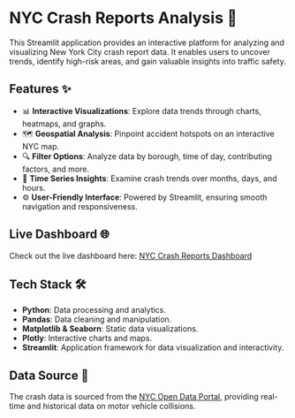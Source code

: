 # NYC Crash Reports Analysis 🚦

This Streamlit application provides an interactive platform for analyzing and visualizing New York City crash report data. It enables users to uncover trends, identify high-risk areas, and gain valuable insights into traffic safety.

## Features ✨

- 📊 **Interactive Visualizations**: Explore data trends through charts, heatmaps, and graphs.
- 🗺️ **Geospatial Analysis**: Pinpoint accident hotspots on an interactive NYC map.
- 🔍 **Filter Options**: Analyze data by borough, time of day, contributing factors, and more.
- 📅 **Time Series Insights**: Examine crash trends over months, days, and hours.
- ⚙️ **User-Friendly Interface**: Powered by Streamlit, ensuring smooth navigation and responsiveness.

## Live Dashboard 🌐

Check out the live dashboard here: [NYC Crash Reports Dashboard](https://pythondashboardnyc.streamlit.app/)

## Tech Stack 🛠️

- **Python**: Data processing and analytics.
- **Pandas**: Data cleaning and manipulation.
- **Matplotlib & Seaborn**: Static data visualizations.
- **Plotly**: Interactive charts and maps.
- **Streamlit**: Application framework for data visualization and interactivity.

## Data Source 📁

The crash data is sourced from the [NYC Open Data Portal](https://opendata.cityofnewyork.us/), providing real-time and historical data on motor vehicle collisions.


